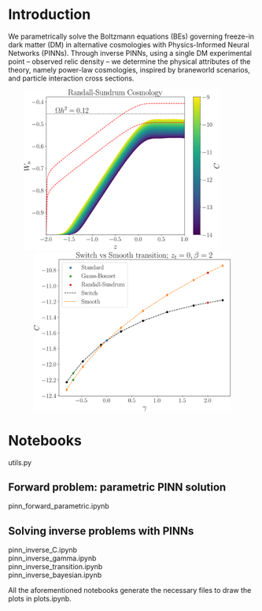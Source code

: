 # Introduction

We parametrically solve the Boltzmann equations (BEs) governing freeze-in dark matter (DM) in alternative cosmologies with Physics-Informed Neural Networks (PINNs). Through inverse PINNs, using a single DM experimental point – observed relic density – we determine the physical attributes of the theory, namely power-law cosmologies, inspired by braneworld scenarios, and particle interaction cross sections.

<p align="center">
  <img src="https://github.com/MPedraBento/PINN-Freeze-In/blob/main/plots/ParametricRS.png" width="400" />  &nbsp  &nbsp &nbsp &nbsp &nbsp
  <img src="https://github.com/MPedraBento/PINN-Freeze-In/blob/main/plots/SwitchVsSmooth.png" width="400" /> 
</p>

# Notebooks
utils.py

## Forward problem: parametric PINN solution
pinn_forward_parametric.ipynb

## Solving inverse problems with PINNs
pinn_inverse_C.ipynb <br>
pinn_inverse_gamma.ipynb <br>
pinn_inverse_transition.ipynb <br>
pinn_inverse_bayesian.ipynb <br>

All the aforementioned notebooks generate the necessary files to draw the plots in plots.ipynb.
